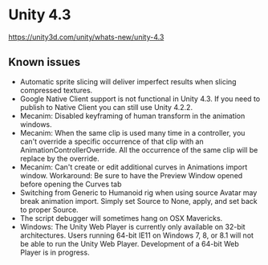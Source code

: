 # Unity 4.3
https://unity3d.com/unity/whats-new/unity-4.3

## Known issues

<ul>
<li>Automatic sprite slicing will deliver imperfect results when slicing compressed textures.</li>
<li>Google Native Client support is not functional in Unity 4.3. If you need to publish to Native Client you can still use Unity 4.2.2.</li>
<li>Mecanim: Disabled keyframing of human transform in the animation windows. </li>
<li>Mecanim: When the same clip is used many time in a controller, you can't override a specific occurrence of that clip with an AnimationControllerOverride. All the occurrence of the same clip will be replace by the override.</li>
<li>Mecanim: Can't create or edit additional curves in Animations import window. Workaround: Be sure to have the Preview Window opened before opening the Curves tab</li>
<li>Switching from Generic to Humanoid rig when using source Avatar may break animation import. Simply set Source to None, apply, and set back to proper Source.</li>
<li>The script debugger will sometimes hang on OSX Mavericks.</li>
<li>Windows: The Unity Web Player is currently only available on 32-bit architectures. Users running 64-bit IE11 on Windows 7, 8, or 8.1 will not be able to run the Unity Web Player. Development of a 64-bit Web Player is in progress.</li>
</ul>
